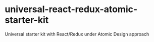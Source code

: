 # universal-react-redux-atomic-starter-kit
Universal starter kit with React/Redux under Atomic Design approach
